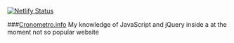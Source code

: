 [![Netlify Status](https://api.netlify.com/api/v1/badges/af671291-ecee-4642-bf30-8beaa58cee5f/deploy-status)](https://app.netlify.com/sites/cronometroinfo/deploys)

###<a href="https://www.cronometro.info" target="_blank">Cronometro.info</a>
My knowledge of JavaScript and jQuery inside a at the moment not so popular website
